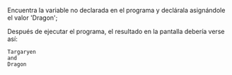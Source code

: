 
Encuentra la variable no declarada en el programa y declárala asignándole el valor 'Dragon';

Después de ejecutar el programa, el resultado en la pantalla debería verse así:

```text
Targaryen
and
Dragon
```
